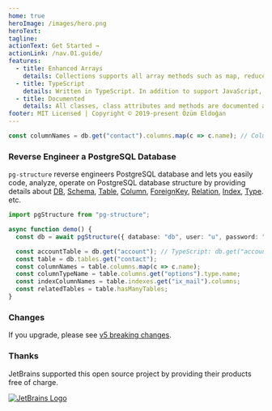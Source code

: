 ```yaml
---
home: true
heroImage: /images/hero.png
heroText:
tagline:
actionText: Get Started →
actionLink: /nav.01.guide/
features:
  - title: Enhanced Arrays
    details: Collections supports all array methods such as map, reduce, forEach() as well as direct access methods such as get.
  - title: TypeScript
    details: Written in TypeScript. In addition to support JavaScript, all typings are available in TypeScript.
  - title: Documented
    details: All classes, class attributes and methods are documented and available via documentation web site.
footer: MIT Licensed | Copyright © 2019-present Özüm Eldoğan
---
```


```ts
const columnNames = db.get("contact").columns.map(c => c.name); // Column names of `public.contact` table.
```

### Reverse Engineer a PostgreSQL Database

`pg-structure` reverse engineers PostgreSQL database and lets you easily code, analyze, operate on PostgreSQL database structure by providing details about [DB](/nav.02.api/classes/db), [Schema](/nav.02.api/classes/schema), [Table](/nav.02.api/classes/table), [Column](/nav.02.api/classes/column), [ForeignKey](/nav.02.api/classes/foreignkey), [Relation](/nav.02.api/classes/relation), [Index](/nav.02.api/classes/index2), [Type](/nav.02.api/classes/type). etc.

```ts
import pgStructure from "pg-structure";

async function demo() {
  const db = await pgStructure({ database: "db", user: "u", password: "pass" }, { includeSchemas: ["public"] });

  const accountTable = db.get("account"); // TypeScript: db.get("account") as Entity
  const table = db.tables.get("contact");
  const columnNames = table.columns.map(c => c.name);
  const columnTypeName = table.columns.get("options").type.name;
  const indexColumnNames = table.indexes.get("ix_mail").columns;
  const relatedTables = table.hasManyTables;
}
```

### Changes

If you upgrade, please see [v5 breaking changes](/nav.01.guide/guide--nc/breaking-changes).

### Thanks

JetBrains supported this open source project by providing their products free of charge.

<a href="https://www.jetbrains.com/?from=pg-structure"><img src="/images/jetbrains.svg" alt="JetBrains Logo"></img></a>
